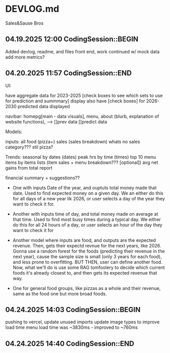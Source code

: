 # DEVLOG.md

Sales&Sause Bros

## 04.19.2025 12:00 CodingSession::BEGIN

Added devlog, readme, and files
front end, work continued w/ mock data
add more metrics?

## 04.20.2025 11:57 CodingSession::END

UI: 

have aggregate data for 2023-2025 [check boxes to see which sets to use for prediction and summmary] display
also have [check boxes] for 2026-2030 predicted data displayed

navibar: homepg[main - data visuals],    menu,      about (blurb, explanation of website functions), 
          \--> []prev data []predict data


Models:

inputs:
all food (pizza+) sales (sales breakdown)
whats no sales category??? stil pizza?

Trends:
seasonal by dates (dates)
peak hrs by time (times)
top 10 menu items by items lists (item sales + menu breakdown??? [optional])
avg net gains from total report

financial summary + suggestions??

- One with inputs Date of the year, and ouptuts total money made that date. Used to find expected money on a given day. We an either do this for all days of a new year lik 2026, or user selects a day of the year they want to check it for.

- Another with inputs time of day, and total money made on average at that time. Used to find most busy times during a typical day. We either do this for all 24 hours of a day, or user selects an hour of the day they want to check it for

- Another model where inputs are food, and outputs are the expected revenue. Then, gets their expectd revnue for the next years, like 2026. Gonna use a random forest for the foods (predicting their revenue in the next year), cause the sample size is small (only 3 years for each food), and less prone to overfitting. BUT THEN, user can define another food. Now, what we'll do is use some RAG tomfoolery to decide which current foods it's already closest to, and then gets its expected revenue that way.

- One for general food groups, like pizzas as a whole and their revenue, same as the food one but more broad foods.


## 04.24.2025 14:03 CodingSession::BEGIN

pushing to vercel, 
update unused imports
update image types to improve load time
menu load time was ~3830ms - improved to ~760ms

## 04.24.2025 14:40 CodingSession::END